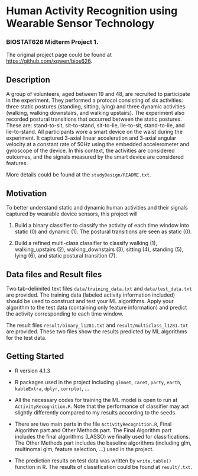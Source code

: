 # Human Activity Recognition using Wearable Sensor Technology

### BIOSTAT626 Midterm Project 1.
The original project page could be found at https://github.com/xqwen/bios626.




## Description

A group of volunteers, aged between 19 and 48, are recruited to participate in the experiment. They performed a protocol consisting of six activities: three static postures (standing, sitting, lying) and three dynamic activities (walking, walking downstairs, and walking upstairs). The experiment also recorded postural transitions that occurred between the static postures. These are: stand-to-sit, sit-to-stand, sit-to-lie, lie-to-sit, stand-to-lie, and lie-to-stand. All participants wore a smart device on the waist during the experiment. It captured 3-axial linear acceleration and 3-axial angular velocity at a constant rate of 50Hz using the embedded accelerometer and gyroscope of the device. In this context, the activities are considered outcomes, and the signals measured by the smart device are considered features. 

More details could be found at the ``studyDesign/README.txt``.


## Motivation

To better understand static and dynamic human activities and their signals captured by wearable device sensors, this project will

1. Build a binary classifier to classify the activity of each time window into static (0) and dynamic (1). The postural transitions are seen as static (0). 

2. Build a refined multi-class classifier to classify walking (1), walking_upstairs (2), walking_downstairs (3), sitting (4), standing (5), lying (6), and static postural transition (7).


## Data files and Result files

Two tab-delimited text files ``data/training_data.txt`` and ``data/test_data.txt`` are provided. The training data (labeled activity information included) should be used to construct and test your ML algorithms. Apply your algorithm to the test data (containing only feature information) and predict the activity corresponding to each time window. 


The result files ``result/binary_l1281.txt`` and ``result/multiclass_l1281.txt`` are provided. These two files show the results predicted by ML algorithms for the test data.
  


## Getting Started

- R version 4.1.3
- R packages used in the project including `glmnet`, `caret`, `party`, `earth`, `kableExtra`, `dplyr`, `corrplot`, ...

- All the necessary codes for training the ML model is open to run at `ActivityRecognition.R`. Note that the performance of classifier may act slightly differently compared to my results according to the seeds.

- There are two main parts in the file `ActivityRecognition.R`, Final Algorithm part and Other Methods part. The Final Algorithm part includes the final algorithms (LASSO) we finally used for classifications. The Other Methods part includes the baseline algorithms (including glm, multinomal glm, feature selection, ...) used in the project.

- The prediction results on test data was written by `write.table()` function in R. The results of classification could be found at `result/.txt`.